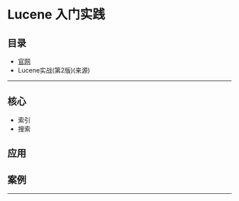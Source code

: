 #   Lucene 入门实践

##  目录
-   [官网](https://lucene.apache.org/)
-   Lucene实战(第2版)(来源)

----

##  核心
-   索引
-   搜索



##  应用


##  案例

----



